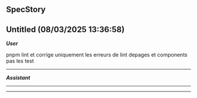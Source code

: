## SpecStory

## Untitled (08/03/2025 13:36:58)

_**User**_

pnpm lint et corrige uniquement les erreurs de lint depages et components pas les test 

---

_**Assistant**_



---



---

